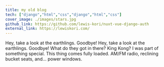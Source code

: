 ```yaml
---
title: my old blog
tech: ["django","html","css","django","html","css"]
cover_image: ./images/stars.jpg
github_link: https://github.com/lewis-kori/nuxt-vue-django-auth
external_link: https://lewiskori.com/
---
```


Hey, take a look at the earthlings. Goodbye! Hey, take a look at the earthlings. Goodbye! What do they got in there? King Kong? I was part of something special. This thing comes fully loaded. AM/FM radio, reclining bucket seats, and... power windows.
